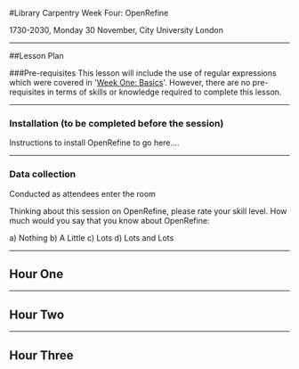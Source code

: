 #Library Carpentry Week Four: OpenRefine

1730-2030, Monday 30 November, City University London

_____
##Lesson Plan

###Pre-requisites
This lesson will include the use of regular expressions which were covered in '[Week One: Basics](https://github.com/LibraryCarpentry/week-one-library-carpentry)'. However, there are no pre-requisites in terms of skills or knowledge required to complete this lesson.

_____
### Installation (to be completed before the session)

Instructions to install OpenRefine to go here....

_____
### Data collection

Conducted as attendees enter the room

Thinking about this session on OpenRefine, please rate your skill level. How much would you say that you know about OpenRefine:

a) Nothing
b) A Little
c) Lots
d) Lots and Lots

______
## Hour One

______
## Hour Two

______
## Hour Three

